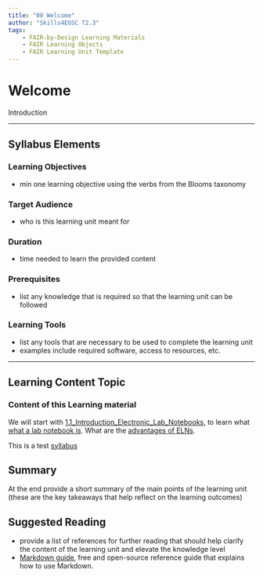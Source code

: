 ```yaml
---
title: "00 Welcome"
author: "Skills4EOSC T2.3"
tags: 
    - FAIR-by-Design Learning Materials
    - FAIR Learning Objects
    - FAIR Learning Unit Template
---
```


# Welcome

Introduction


---

## Syllabus Elements
### Learning Objectives
- min one learning objective using the verbs from the Blooms taxonomy

### Target Audience
- who is this learning unit meant for

### Duration
- time needed to learn the provided content

### Prerequisites
- list any knowledge that is required so that the learning unit can be followed

### Learning Tools

- list any tools that are necessary to be used to complete the learning unit
- examples include required software, access to resources, etc.

---


## Learning Content Topic

### Content of this Learning material

We will start with [1.1_Introduction_Electronic_Lab_Notebooks](../01%20-%20Electronic%20Lab%20Notebooks/1.1_Introduction_Electronic_Lab_Notebooks.md), to learn what [what a lab notebook is](../01%20-%20Electronic%20Lab%20Notebooks/1.1_Introduction_Electronic_Lab_Notebooks.md#what-is-a-laboratory-notebook).
What are the [advantages of ELNs](../01%20-%20Electronic%20Lab%20Notebooks/1.1_Introduction_Electronic_Lab_Notebooks.md#Advantages%20of%20ELNs).

This is a test [syllabus](../syllabus.md#Training%20Description)
## Summary

At the end provide a short summary of the main points of the learning unit (these are the key takeaways that help reflect on the learning outcomes)

## Suggested Reading
- provide a list of references for further reading that should help clarify the content of the learning unit and elevate the knowledge level
- [Markdown guide](https://www.markdownguide.org/), free and open-source reference guide that explains how to use Markdown.

